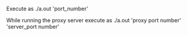 Execute as ./a.out 'port_number'

While running the proxy server execute as ./a.out 'proxy port number' 'server_port number'
